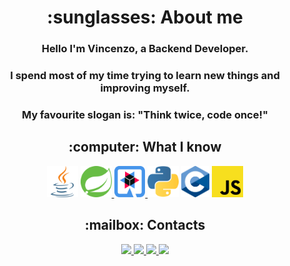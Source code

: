 ﻿<h1 align="center">:sunglasses: About me</h2>
<h3 align="center">Hello I'm Vincenzo, a Backend Developer.</h3>
<h3 align="center">I spend most of my time trying to learn new things and improving myself.</h3>
<h3 align="center">My favourite slogan is: "Think twice, code once!"</h3>

<h2 align="center">:computer: What I know</h2>
<div align="center">
	<img src="./icons/java.svg" height=50/>
	<a href="https://spring.io/" target="_blank">
		<img src="./icons/spring.svg" height=50/>
	</a>
	<a href="https://quarkus.io/" target="_blank">
		<img src="./icons/quarkus.svg" height=50/>
	</a>
	<img src="./icons/python.svg" height=50/>
	<img src="./icons/c.svg" height=50/>
	<!-- <img src="https://cdn.iconscout.com/icon/free/png-256/mysql-21-1174941.png" height=50/>
	<img src="https://cdn.iconscout.com/icon/free/png-256/html-2752158-2284975.png" height=50/>
	<img src="https://cdn.iconscout.com/icon/free/png-256/css3-11-1175239.png" height=50/> (not relevant) -->
	<img src="./icons/javascript.svg" height=50/>
</div>

<h2 align="center">:mailbox: Contacts</h2>
<div align="center">
	<a href="https://github.com/vincenzocorso" target="_blank">
		<img src="https://cdn.iconscout.com/icon/free/png-256/github-84-436555.png" height=50/>
	</a>
	<a href="https://www.linkedin.com/in/vincenzo-corso/" target="_blank">
		<img src="https://cdn.iconscout.com/icon/free/png-256/linkedin-208-916919.png" height=50/>
	</a>
	<a href="mailto:vincenzocorso99@gmail.com" target="_blank">
		<img src="https://cdn.iconscout.com/icon/free/png-256/address-1439784-1214355.png" height=50>
	</a>
	<a href="https://t.me/vincenzocorso" target="_blank">
		<img src="https://cdn.iconscout.com/icon/free/png-256/telegram-3-226554.png" height=50/>
	</a>
</div>
